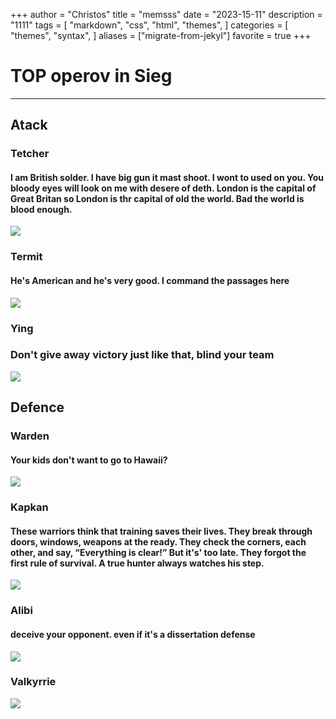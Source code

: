 +++
author = "Christos"
title = "memsss"
date = "2023-15-11"
description = "1111"
tags = [
    "markdown",
    "css",
    "html",
    "themes",
]
categories = [
    "themes",
    "syntax",
]
aliases = ["migrate-from-jekyl"]
favorite = true
+++
# TOP operov in Sieg
---
## Atack
### Tetcher
#### I am British solder. I have big gun it mast shoot. I wont to used on you. You bloody eyes will look on me with desere of deth. London is the capital of Great Britan so London is thr capital of old the world. Bad the world is blood enough. 
![](/img/Thatcher_Portrait.webp)
### Termit
#### He's American and he's very good. I command the passages here
![](/img/Termit_Portrait.webp)
### Ying
### Don't give away victory just like that, blind your team
![](/img/Ying.webp)

## Defence

### Warden
#### Your kids don't want to go to Hawaii?
![](/img/Warden_Portrait.webp)
### Kapkan
#### These warriors think that training saves their lives. They break through doors, windows, weapons at the ready. They check the corners, each other, and say, “Everything is clear!” But it's' too late. They forgot the first rule of survival. A true hunter always watches his step.
![](/img/Kapkan_Portrait.webp)
### Alibi
#### deceive your opponent. even if it's a dissertation defense
![](/img/Alibi_Portrait.webp)
### Valkyrrie
![](/img/Valkyrie_Portrait.webp)
